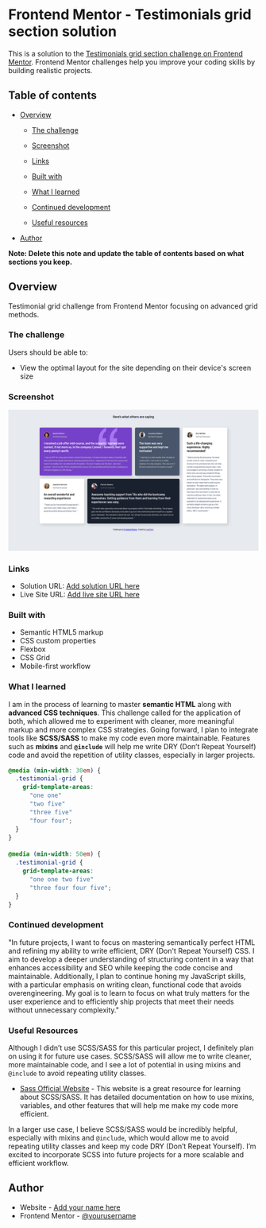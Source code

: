 # Frontend Mentor - Testimonials grid section solution

This is a solution to the [Testimonials grid section challenge on Frontend Mentor](https://www.frontendmentor.io/challenges/testimonials-grid-section-Nnw6J7Un7). Frontend Mentor challenges help you improve your coding skills by building realistic projects.

## Table of contents

- [Overview](#overview)

  - [The challenge](#the-challenge)
  - [Screenshot](#screenshot)
  - [Links](#links)

  - [Built with](#built-with)
  - [What I learned](#what-i-learned)
  - [Continued development](#continued-development)
  - [Useful resources](#useful-resources)

- [Author](#author)

**Note: Delete this note and update the table of contents based on what sections you keep.**

## Overview

Testimonial grid challenge from Frontend Mentor focusing on advanced grid methods.

### The challenge

Users should be able to:

- View the optimal layout for the site depending on their device's screen size

### Screenshot

![](./screenshot.png)

### Links

- Solution URL: [Add solution URL here](https://github.com/LivexTwin/testimonials-grid-section-main)
- Live Site URL: [Add live site URL here](https://testimonial-grid-lt.netlify.app)

### Built with

- Semantic HTML5 markup
- CSS custom properties
- Flexbox
- CSS Grid
- Mobile-first workflow

### What I learned

I am in the process of learning to master **semantic HTML** along with **advanced CSS techniques**. This challenge called for the application of both, which allowed me to experiment with cleaner, more meaningful markup and more complex CSS strategies. Going forward, I plan to integrate tools like **SCSS/SASS** to make my code even more maintainable. Features such as **mixins** and **`@include`** will help me write DRY (Don’t Repeat Yourself) code and avoid the repetition of utility classes, especially in larger projects.

```css
@media (min-width: 30em) {
  .testimonial-grid {
    grid-template-areas:
      "one one"
      "two five"
      "three five"
      "four four";
  }
}

@media (min-width: 50em) {
  .testimonial-grid {
    grid-template-areas:
      "one one two five"
      "three four four five";
  }
}
```

### Continued development

"In future projects, I want to focus on mastering semantically perfect HTML and refining my ability to write efficient, DRY (Don't Repeat Yourself) CSS. I aim to develop a deeper understanding of structuring content in a way that enhances accessibility and SEO while keeping the code concise and maintainable. Additionally, I plan to continue honing my JavaScript skills, with a particular emphasis on writing clean, functional code that avoids overengineering. My goal is to learn to focus on what truly matters for the user experience and to efficiently ship projects that meet their needs without unnecessary complexity."

### Useful Resources

Although I didn’t use SCSS/SASS for this particular project, I definitely plan on using it for future use cases. SCSS/SASS will allow me to write cleaner, more maintainable code, and I see a lot of potential in using mixins and `@include` to avoid repeating utility classes.

- [Sass Official Website](https://sass-lang.com) - This website is a great resource for learning about SCSS/SASS. It has detailed documentation on how to use mixins, variables, and other features that will help me make my code more efficient.

In a larger use case, I believe SCSS/SASS would be incredibly helpful, especially with mixins and `@include`, which would allow me to avoid repeating utility classes and keep my code DRY (Don’t Repeat Yourself). I’m excited to incorporate SCSS into future projects for a more scalable and efficient workflow.

## Author

- Website - [Add your name here](https://www.a-is-lt.com)
- Frontend Mentor - [@yourusername](https://www.frontendmentor.io/profile/LiveXTwin)
